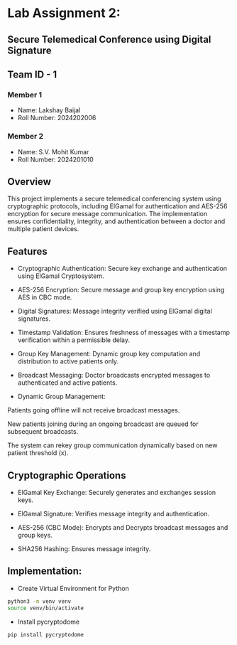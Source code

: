 # Lab Assignment 2:
## Secure Telemedical Conference using Digital Signature

## Team ID - 1
### Member 1 
- Name: Lakshay Baijal 
- Roll Number: 2024202006

### Member 2
- Name: S.V. Mohit Kumar
- Roll Number: 2024201010

## Overview

This project implements a secure telemedical conferencing system using cryptographic protocols, including ElGamal for authentication and AES-256 encryption for secure message communication. The implementation ensures confidentiality, integrity, and authentication between a doctor and multiple patient devices.

## Features

- Cryptographic Authentication: Secure key exchange and authentication using ElGamal Cryptosystem.

- AES-256 Encryption: Secure message and group key encryption using AES in CBC mode.

- Digital Signatures: Message integrity verified using ElGamal digital signatures.

- Timestamp Validation: Ensures freshness of messages with a timestamp verification within a permissible delay.

- Group Key Management: Dynamic group key computation and distribution to active patients only.

- Broadcast Messaging: Doctor broadcasts encrypted messages to authenticated and active patients.

- Dynamic Group Management:

 Patients going offline will not receive broadcast messages.

 New patients joining during an ongoing broadcast are queued for subsequent broadcasts.

 The system can rekey group communication dynamically based on new patient threshold (x).


## Cryptographic Operations

- ElGamal Key Exchange: Securely generates and exchanges session keys.

- ElGamal Signature: Verifies message integrity and authentication.

- AES-256 (CBC Mode): Encrypts and Decrypts broadcast messages and group keys.

- SHA256 Hashing: Ensures message integrity.


## Implementation:

- Create Virtual Environment for Python
```bash
python3 -m venv venv
source venv/bin/activate
```

- Install pycryptodome
```bash
pip install pycryptodome
```





